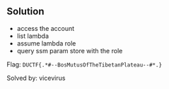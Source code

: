 ## Solution
- access the account
- list lambda
- assume lambda role
- query ssm param store with the role

Flag:  `DUCTF{.*#--BosMutusOfTheTibetanPlateau--#*.}`

Solved by: vicevirus